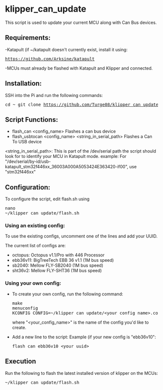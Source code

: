 # klipper_can_update

This script is used to update your current MCU along with Can Bus devices.

## Requirements:
-Katapult (if ~/katapult doesn't currently exist, install it using: <pre>https://github.com/Arksine/katapult</pre>
-MCUs must already be flashed with Katapult and Klipper and connected.

## Installation:

SSH into the Pi and run the following commands:<pre>cd ~
git clone https://github.com/Turge08/klipper_can_update</pre>

## Script Functions:

- flash_can <config_name> <uuid>
Flashes a can bus device
- flash_usbtocan <config_name> <uuid> <string_in_serial_path>
Flashes a Can To USB device

<string_in_serial_path>: This is part of the /dev/serial path  the script should look for to identify your MCU in Katapult mode. example: For "/dev/serial/by-id/usb-katapult_stm32f446xx_36003A000A5053424E363420-if00", use "stm32f446xx"

## Configuration:

To configure the script, edit flash.sh using <pre>nano ~/klipper_can_update/flash.sh</pre>

### Using an existing config:

To use the existing configs, uncomment one of the lines and add your UUID.

The current list of configs are:

- octopus: Octopus v1.1/Pro with 446 Processor
- ebb36v11: BigTreeTech EBB 36 v1.1 (1M bus speed)
- sb2040: Mellow FLY-SB2040 (1M bus speed)
- sht36v2: Mellow FLY-SHT36 (1M bus speed)

### Using your own config:

- To create your own config, run the following command: <pre>make menuconfig KCONFIG_CONFIG=~/klipper_can_update/<your_config_name>.config</pre> where "<your_config_name>" is the name of the config you'd like to create.

- Add a new line to the script:
Example (if your new config is "ebb36v10": <pre>flash_can ebb36v10 <your_uuid></pre>

## Execution

Run the following to flash the latest installed version of klipper on the MCUs:
<pre>~/klipper_can_update/flash.sh</pre>
